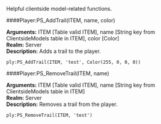 <p class="lead">Helpful clientside model-related functions.</p>

####<a name="meta-addtrail"></a>Player:PS_AddTrail(ITEM, name, color)

**Arguments:** ITEM [<span class="type">Table</span> valid ITEM], name [<span class="type">String</span> key from ClientsideModels table in ITEM], color [Color]  
**Realm:** <span class="server">Server</span>  
**Description:** Adds a trail to the player.

    ply:PS_AddTrail(ITEM, 'test', Color(255, 0, 0, 0))

####<a name="meta-removetrail"></a>Player:PS_RemoveTrail(ITEM, name)

**Arguments:** ITEM [<span class="type">Table</span> valid ITEM], name [<span class="type">String</span> key from ClientsideModels table in ITEM]  
**Realm:** <span class="server">Server</span>  
**Description:** Removes a trail from the player.

    ply:PS_RemoveTrail(ITEM, 'test')
